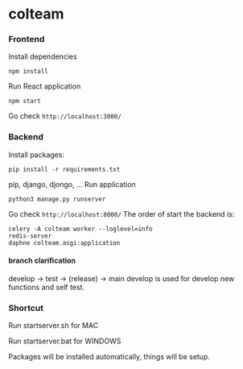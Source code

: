 # colteam


### Frontend
Install dependencies 
```
npm install 
```
Run React application 
```
npm start
```
Go check ```http://localhost:3000/```

### Backend
Install packages:
```
pip install -r requirements.txt
```
pip, django, djongo, ...
Run application 
```
python3 manage.py runserver
```
Go check ```http://localhost:8000/```
The order of start the backend is:

```
celery -A colteam worker --loglevel=info
redis-server
daphne colteam.asgi:application
```

#### branch clarification
develop -> test -> (release) -> main
develop is used for develop new functions and self test.

### Shortcut
Run startserver.sh for MAC

Run startserver.bat for WINDOWS

Packages will be installed automatically, things will be setup.
